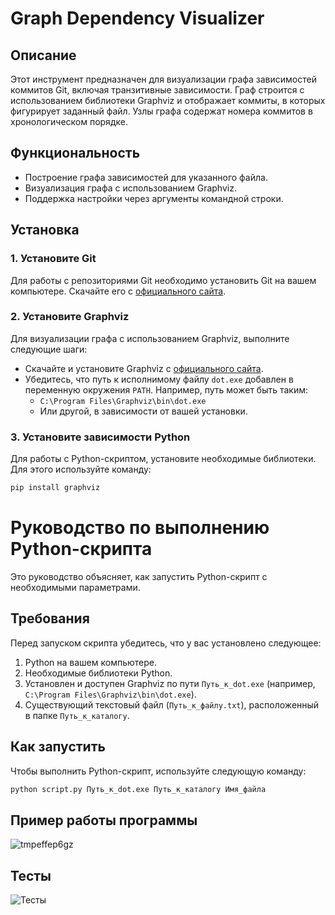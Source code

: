 # Graph Dependency Visualizer

## Описание
Этот инструмент предназначен для визуализации графа зависимостей коммитов Git, включая транзитивные зависимости. Граф строится с использованием библиотеки Graphviz и отображает коммиты, в которых фигурирует заданный файл. Узлы графа содержат номера коммитов в хронологическом порядке.

## Функциональность
- Построение графа зависимостей для указанного файла.
- Визуализация графа с использованием Graphviz.
- Поддержка настройки через аргументы командной строки.

## Установка

### 1. Установите Git
Для работы с репозиториями Git необходимо установить Git на вашем компьютере. Скачайте его с [официального сайта](https://git-scm.com/).

### 2. Установите Graphviz
Для визуализации графа с использованием Graphviz, выполните следующие шаги:
- Скачайте и установите Graphviz с [официального сайта](https://graphviz.org/download/).
- Убедитесь, что путь к исполнимому файлу `dot.exe` добавлен в переменную окружения `PATH`. Например, путь может быть таким:
  - `C:\Program Files\Graphviz\bin\dot.exe`
  - Или другой, в зависимости от вашей установки.

### 3. Установите зависимости Python
Для работы с Python-скриптом, установите необходимые библиотеки. Для этого используйте команду:
```bash
pip install graphviz
```
# Руководство по выполнению Python-скрипта

Это руководство объясняет, как запустить Python-скрипт с необходимыми параметрами.

## Требования

Перед запуском скрипта убедитесь, что у вас установлено следующее:

1. Python на вашем компьютере.
2. Необходимые библиотеки Python.
3. Установлен и доступен Graphviz по пути `Путь_к_dot.exe` (например, `C:\Program Files\Graphviz\bin\dot.exe`).
4. Существующий текстовый файл (`Путь_к_файлу.txt`), расположенный в папке `Путь_к_каталогу`.

## Как запустить

Чтобы выполнить Python-скрипт, используйте следующую команду:

```bash
python script.py Путь_к_dot.exe Путь_к_каталогу Имя_файла
```
## Пример работы программы
![tmpeffep6gz](https://github.com/user-attachments/assets/e706a6dc-959f-4ea2-82ba-2ad73ef5352f)

## Тесты
![Тесты](https://i.imgur.com/CpA2Q9S.png)

